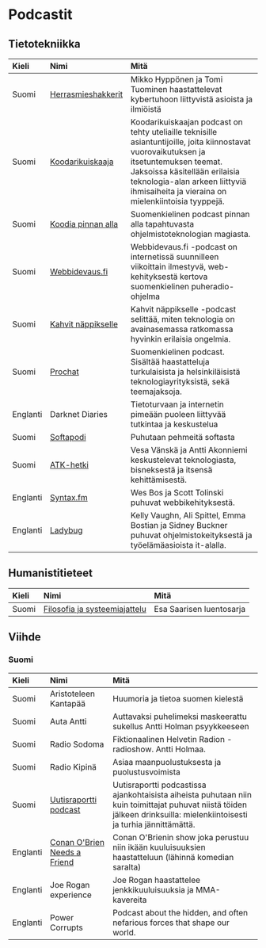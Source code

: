 # Podcastit

## Tietotekniikka

| Kieli | Nimi | Mitä |
| :--- | :--- | :--- |
| Suomi | [Herrasmieshakkerit](https://www.f-secure.com/fi/business/podcasts/herrasmieshakkerit) | Mikko Hyppönen ja Tomi Tuominen haastattelevat kybertuhoon liittyvistä asioista ja ilmiöistä |
| Suomi | [Koodarikuiskaaja](https://koodarikuiskaaja.fi/podcast/) | Koodarikuiskaajan podcast on tehty uteliaille teknisille asiantuntijoille, joita kiinnostavat vuorovaikutuksen ja itsetuntemuksen teemat. Jaksoissa käsitellään erilaisia teknologia-alan arkeen liittyviä ihmisaiheita ja vieraina on mielenkiintoisia tyyppejä. |
| Suomi | [Koodia pinnan alla](https://koodiapinnanalla.fi/) | Suomenkielinen podcast pinnan alla tapahtuvasta ohjelmistoteknologian magiasta. |
| Suomi | [Webbidevaus.fi](https://webbidevaus.fi) | Webbidevaus.fi -podcast on internetissä suunnilleen viikoittain ilmestyvä, web-kehityksestä kertova suomenkielinen puheradio-ohjelma |
| Suomi | [Kahvit näppikselle](https://www.aalto.fi/fi/uutiset/kahvit-nappikselle-podcast-paljastaa-miten-tietotekniikka-liittyy-vahan-kaikkeen) | Kahvit näppikselle -podcast selittää, miten teknologia on avainasemassa ratkomassa hyvinkin erilaisia ongelmia. |
| Suomi | [Prochat](https://identio.fi/podcast) | Suomenkielinen podcast. Sisältää haastatteluja turkulaisista ja helsinkiläisistä teknologiayrityksistä, sekä teemajaksoja. |
| Englanti | Darknet Diaries | Tietoturvaan ja internetin pimeään puoleen liittyvää tutkintaa ja keskustelua |
| Suomi | [Softapodi](https://soundcloud.com/softapodi) | Puhutaan pehmeitä softasta |
| Suomi | [ATK-hetki](https://atk-hetki.simplecast.com/) | Vesa Vänskä ja Antti Akonniemi keskustelevat teknologiasta, bisneksestä ja itsensä kehittämisestä. |
| Englanti | [Syntax.fm](https://syntax.fm/) | Wes Bos ja Scott Tolinski puhuvat webbikehityksestä. |
| Englanti | [Ladybug](https://www.ladybug.dev/) | Kelly Vaughn, Ali Spittel, Emma Bostian ja Sidney Buckner puhuvat ohjelmistokeityksestä ja työelämäasioista it-alalla. |

## Humanistitieteet

| Kieli | Nimi | Mitä |
| :--- | :--- | :--- |
| Suomi | [Filosofia ja systeemiajattelu](https://blubrry.com/esasaarinen/) | Esa Saarisen luentosarja |

## Viihde

### Suomi

| Kieli | Nimi | Mitä |
| :--- | :--- | :--- |
| Suomi | Aristoteleen Kantapää | Huumoria ja tietoa suomen kielestä |
| Suomi | Auta Antti | Auttavaksi puhelimeksi maskeerattu sukellus Antti Holman psyykkeeseen |
| Suomi | Radio Sodoma | Fiktionaalinen Helvetin Radion -radioshow. Antti Holmaa. |
| Suomi | Radio Kipinä | Asiaa maanpuolustuksesta ja puolustusvoimista |
| Suomi | [Uutisraportti podcast](https://soundcloud.com/uutisraportti) | Uutisraportti podcastissa ajankohtaisista aiheista puhutaan niin kuin toimittajat puhuvat niistä töiden jälkeen drinksuilla: mielenkiintoisesti ja turhia jännittämättä. |
| Englanti | [Conan O'Brien Needs a Friend](https://www.earwolf.com/show/conan-obrien/) | Conan O'Brienin show joka perustuu niin ikään kuuluisuuksien haastatteluun \(lähinnä komedian saralta\) |
| Englanti | Joe Rogan experience | Joe Rogan haastattelee jenkkikuuluisuuksia ja MMA-kavereita |
| Englanti | Power Corrupts | Podcast about the hidden, and often nefarious forces that shape our world. |

